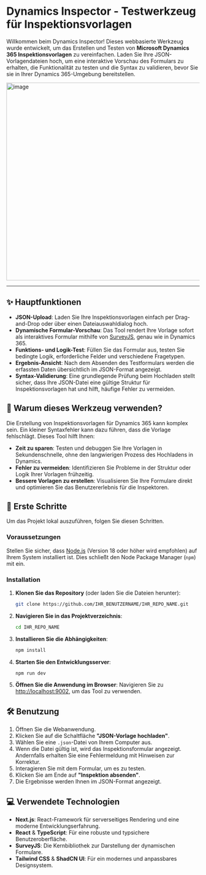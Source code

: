 # Dynamics Inspector - Testwerkzeug für Inspektionsvorlagen

Willkommen beim Dynamics Inspector! Dieses webbasierte Werkzeug wurde entwickelt, um das Erstellen und Testen von **Microsoft Dynamics 365 Inspektionsvorlagen** zu vereinfachen. Laden Sie Ihre JSON-Vorlagendateien hoch, um eine interaktive Vorschau des Formulars zu erhalten, die Funktionalität zu testen und die Syntax zu validieren, bevor Sie sie in Ihrer Dynamics 365-Umgebung bereitstellen.

<img width="1023" height="515" alt="image" src="https://github.com/user-attachments/assets/5b05ffd8-1e7c-4c86-a0ef-d79662ca89b5" />


---

## ✨ Hauptfunktionen

- **JSON-Upload**: Laden Sie Ihre Inspektionsvorlagen einfach per Drag-and-Drop oder über einen Dateiauswahldialog hoch.
- **Dynamische Formular-Vorschau**: Das Tool rendert Ihre Vorlage sofort als interaktives Formular mithilfe von [SurveyJS](https://surveyjs.io/), genau wie in Dynamics 365.
- **Funktions- und Logik-Test**: Füllen Sie das Formular aus, testen Sie bedingte Logik, erforderliche Felder und verschiedene Fragetypen.
- **Ergebnis-Ansicht**: Nach dem Absenden des Testformulars werden die erfassten Daten übersichtlich im JSON-Format angezeigt.
- **Syntax-Validierung**: Eine grundlegende Prüfung beim Hochladen stellt sicher, dass Ihre JSON-Datei eine gültige Struktur für Inspektionsvorlagen hat und hilft, häufige Fehler zu vermeiden.

## 🤔 Warum dieses Werkzeug verwenden?

Die Erstellung von Inspektionsvorlagen für Dynamics 365 kann komplex sein. Ein kleiner Syntaxfehler kann dazu führen, dass die Vorlage fehlschlägt. Dieses Tool hilft Ihnen:

- **Zeit zu sparen**: Testen und debuggen Sie Ihre Vorlagen in Sekundenschnelle, ohne den langwierigen Prozess des Hochladens in Dynamics.
- **Fehler zu vermeiden**: Identifizieren Sie Probleme in der Struktur oder Logik Ihrer Vorlagen frühzeitig.
- **Bessere Vorlagen zu erstellen**: Visualisieren Sie Ihre Formulare direkt und optimieren Sie das Benutzererlebnis für die Inspektoren.

## 🚀 Erste Schritte

Um das Projekt lokal auszuführen, folgen Sie diesen Schritten.

### Voraussetzungen

Stellen Sie sicher, dass [Node.js](https://nodejs.org/) (Version 18 oder höher wird empfohlen) auf Ihrem System installiert ist. Dies schließt den Node Package Manager (`npm`) mit ein.

### Installation

1.  **Klonen Sie das Repository** (oder laden Sie die Dateien herunter):
    ```bash
    git clone https://github.com/IHR_BENUTZERNAME/IHR_REPO_NAME.git
    ```

2.  **Navigieren Sie in das Projektverzeichnis**:
    ```bash
    cd IHR_REPO_NAME
    ```

3.  **Installieren Sie die Abhängigkeiten**:
    ```bash
    npm install
    ```

4.  **Starten Sie den Entwicklungsserver**:
    ```bash
    npm run dev
    ```

5.  **Öffnen Sie die Anwendung im Browser**:
    Navigieren Sie zu [http://localhost:9002](http://localhost:9002), um das Tool zu verwenden.

## 🛠️ Benutzung

1.  Öffnen Sie die Webanwendung.
2.  Klicken Sie auf die Schaltfläche **"JSON-Vorlage hochladen"**.
3.  Wählen Sie eine `.json`-Datei von Ihrem Computer aus.
4.  Wenn die Datei gültig ist, wird das Inspektionsformular angezeigt. Andernfalls erhalten Sie eine Fehlermeldung mit Hinweisen zur Korrektur.
5.  Interagieren Sie mit dem Formular, um es zu testen.
6.  Klicken Sie am Ende auf **"Inspektion absenden"**.
7.  Die Ergebnisse werden Ihnen im JSON-Format angezeigt.

## 💻 Verwendete Technologien

- **Next.js**: React-Framework für serverseitiges Rendering und eine moderne Entwicklungserfahrung.
- **React** & **TypeScript**: Für eine robuste und typsichere Benutzeroberfläche.
- **SurveyJS**: Die Kernbibliothek zur Darstellung der dynamischen Formulare.
- **Tailwind CSS** & **ShadCN UI**: Für ein modernes und anpassbares Designsystem.
